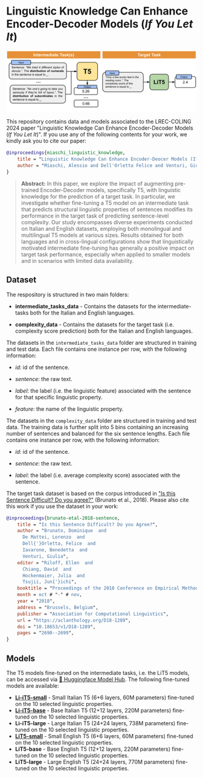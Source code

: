 # Linguistic Knowledge Can Enhance Encoder-Decoder Models (*If You Let It*)

<p align="center">
    <img src="img/LiT5_approach_v2.png" alt="Linguistically-Informed T5 Approach" width="900"/>
</p>


This repository contains data and models associated to the LREC-COLING 2024 paper "Linguistic Knowledge Can Enhance Encoder-Decoder Models (*If You Let It*)". If you use any of the following contents for your work, we kindly ask you to cite our paper:

```bibtex
@inproceedings{miaschi_linguistic_knowledge,
    title = "Linguistic Knowledge Can Enhance Encoder-Deocer Models (If You Let It)",
    author = "Miaschi, Alessio and Dell'Orletta Felice and Venturi, Giulia",
}
```

> **Abstract:** In this paper, we explore the impact of augmenting pre-trained Encoder-Decoder models, specifically T5, with linguistic knowledge for the prediction of a target task. In particular, we investigate whether fine-tuning a T5 model on an intermediate task that predicts structural linguistic properties of sentences modifies its performance in the target task of predicting sentence-level complexity. Our study encompasses diverse experiments conducted on Italian and English datasets, employing both monolingual and multilingual T5 models at various sizes. Results obtained for both languages and in cross-lingual configurations show that linguistically motivated intermediate fine-tuning has generally a positive impact on target task performance, especially when applied to smaller models and in scenarios with limited data availability.

## Dataset

The respository is structured in two main folders:

- **intermediate_tasks_data** - Contains the datasets for the intermediate-tasks both for the Italian and English languages.

- **complexity_data** - Contains the datasets for the target task (i.e. complexity score prediction) both for the Italian and English languages.


The datasets in the ```intermediate_tasks_data``` folder are structured in training and test data. Each file contains one instance per row, with the following information:

- *id*: id of the sentence.

- *sentence*: the raw text.

- *label*: the label (i.e. the linguistic feature) associated with the sentence for that specific linguistic property.

- *feature*: the name of the linguistic property.

The datasets in the ```complexity_data``` folder are structured in training and test data. The training data is further split into 5 bins containing an increasing number of sentences and balanced for the six sentence lengths. Each file contains one instance per row, with the following information:

- *id*: id of the sentence.

- *sentence*: the raw text.

- *label*: the label (i.e. average complexity score) associated with the sentence.

The target task dataset is based on the corpus introduced in ["Is this Sentence Difficult? Do you agree?"](https://aclanthology.org/D18-1289.pdf) (Brunato et al., 2018). Please also cite this work if you use the dataset in your work:

```bibtex
@inproceedings{brunato-etal-2018-sentence,
    title = "Is this Sentence Difficult? Do you Agree?",
    author = "Brunato, Dominique  and
      De Mattei, Lorenzo  and
      Dell{'}Orletta, Felice  and
      Iavarone, Benedetta  and
      Venturi, Giulia",
    editor = "Riloff, Ellen  and
      Chiang, David  and
      Hockenmaier, Julia  and
      Tsujii, Jun{'}ichi",
    booktitle = "Proceedings of the 2018 Conference on Empirical Methods in Natural Language Processing",
    month = oct # "-" # nov,
    year = "2018",
    address = "Brussels, Belgium",
    publisher = "Association for Computational Linguistics",
    url = "https://aclanthology.org/D18-1289",
    doi = "10.18653/v1/D18-1289",
    pages = "2690--2699",
}
```



## Models

The T5 models fine-tuned on the intermediate tasks, i.e. the LiT5 models, can be accessed via [🤗 Huggingface Model Hub](https://huggingface.co/docs/hub/models-the-hub). The following fine-tuned models are available:

- **[Li-iT5-small](https://huggingface.co/alemiaschi/li-it5-small)** - Small Italian T5 (6+6 layers, 60M parameters) fine-tuned on the 10 selected linguistic properties.
- **[Li-iT5-base](https://huggingface.co/alemiaschi/li-it5-base)** - Base Italian T5 (12+12 layers, 220M parameters) fine-tuned on the 10 selected linguistic properties.
- **Li-iT5-large** - Large Italian T5 (24+24 layers, 738M parameters) fine-tuned on the 10 selected linguistic properties.
- **[LiT5-small](https://huggingface.co/alemiaschi/lit5-small)** - Small English T5 (6+6 layers, 60M parameters) fine-tuned on the 10 selected linguistic properties.
- **LiT5-base** - Base English T5 (12+12 layers, 220M parameters) fine-tuned on the 10 selected linguistic properties.
- **LiT5-large** - Large English T5 (24+24 layers, 770M parameters) fine-tuned on the 10 selected linguistic properties.
